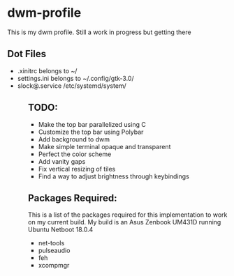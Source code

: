 # dwm-profile

This is my dwm profile. Still a work in progress but getting there

## Dot Files
<ul>
<li> .xinitrc belongs to ~/
<li> settings.ini belongs to ~/.config/gtk-3.0/
<li> slock@.service /etc/systemd/system/
<ul>


## TODO:
<ul>
<li> Make the top bar parallelized using C
<li> Customize the top bar using Polybar
<li> Add background to dwm
<li> Make simple terminal opaque and transparent
<li> Perfect the color scheme
<li> Add vanity gaps
<li> Fix vertical resizing of tiles
<li> Find a way to adjust brightness through keybindings
</ul>
  
## Packages Required:
This is a list of the packages required for this implementation to work on my current build.
My build is an Asus Zenbook UM431D running Ubuntu Netboot 18.0.4

<ul>
<li> net-tools
<li> pulseaudio
<li> feh
<li> xcompmgr
</ul>
